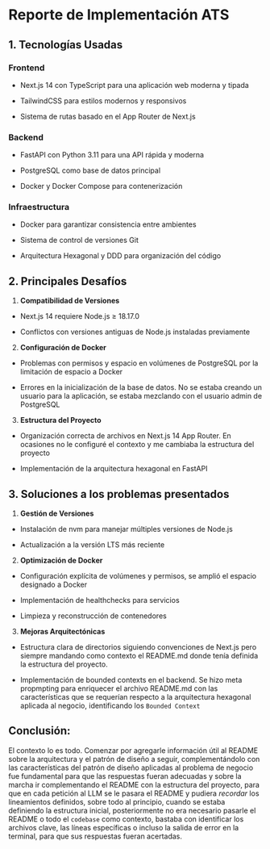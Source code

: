 # Reporte de Implementación ATS

## 1. Tecnologías Usadas
### Frontend

- Next.js 14 con TypeScript para una aplicación web moderna y tipada

- TailwindCSS para estilos modernos y responsivos

- Sistema de rutas basado en el App Router de Next.js

 ### Backend

- FastAPI con Python 3.11 para una API rápida y moderna

- PostgreSQL como base de datos principal

- Docker y Docker Compose para contenerización

### Infraestructura

- Docker para garantizar consistencia entre ambientes

- Sistema de control de versiones Git

- Arquitectura Hexagonal y DDD para organización del código
 

## 2. Principales Desafíos

1. **Compatibilidad de Versiones**   

- Next.js 14 requiere Node.js ≥ 18.17.0   

- Conflictos con versiones antiguas de Node.js instaladas previamente

2. **Configuración de Docker**   

- Problemas con permisos y espacio en volúmenes de PostgreSQL  por la limitación de espacio a Docker  

- Errores en la inicialización de la base de datos. No se estaba creando un usuario para la aplicación, se estaba mezclando con el usuario admin de PostgreSQL

3. **Estructura del Proyecto**   

- Organización correcta de archivos en Next.js 14 App Router. En ocasiones no le configuré el contexto y me cambiaba la estructura del proyecto

- Implementación de la arquitectura hexagonal en FastAPI

## 3. Soluciones a los problemas presentados

1. **Gestión de Versiones**   

- Instalación de nvm para manejar múltiples versiones de Node.js   

- Actualización a la versión LTS más reciente

2. **Optimización de Docker**   

- Configuración explícita de volúmenes y permisos, se amplió el espacio designado a Docker

- Implementación de healthchecks para servicios   

- Limpieza y reconstrucción de contenedores
 

3. **Mejoras Arquitectónicas**   

- Estructura clara de directorios siguiendo convenciones de Next.js  pero siempre mandando como contexto el README.md donde tenía definida la estructura del proyecto.

- Implementación de bounded contexts en el backend. Se hizo meta propmpting para enriquecer el archivo README.md con las características que se requerían respecto a la arquitectura hexagonal aplicada al negocio, identificando los `Bounded Context`

## Conclusión: 

El contexto lo es todo. Comenzar por agregarle información útil al README sobre la arquitectura y el patrón de diseño a seguir, complementándolo con las características del patrón de diseño aplicadas al problema de negocio fue fundamental para que las respuestas fueran adecuadas y sobre la marcha ir complementando el README con la estructura del proyecto, para que  en cada petición al LLM  se le pasara el README y pudiera *recordar* los lineamientos definidos, sobre todo al principio, cuando se estaba definiendo la estructura inicial, posteriormente no era necesario pasarle el README o todo el `codebase` como contexto, bastaba con identificar los archivos clave, las líneas específicas o incluso la salida de error en la terminal, para que sus respuestas fueran acertadas.